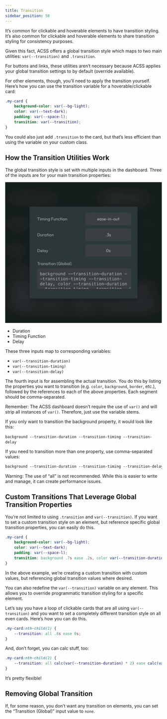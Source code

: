 ```yaml
---
title: Transition
sidebar_position: 50
---
```


It’s common for clickable and hoverable elements to have transition styling. It’s also common for clickable and hoverable elements to share transition styling for consistency purposes.

Given this fact, ACSS offers a global transition style which maps to two main utilities: `var(--transition)` and `.transition`.

For buttons and links, these utilities aren’t necessary because ACSS applies your global transition settings to by default (override available).

For other elements, though, you’ll need to apply the transition yourself. Here’s how you can use the transition variable for a hoverable/clickable card:

```CSS
.my-card {
    background-color: var(--bg-light);
    color: var(--text-dark);
    padding: var(--space-l);
    transition: var(--transition);
}
```

You could also just add `.transition` to the card, but that’s less efficient than using the variable on your custom class.

## How the Transition Utilities Work

The global transition style is set with multiple inputs in the dashboard. Three of the inputs are for your main transition properties:

![](img/global-transition-properties.webp)

- Duration
- Timing Function
- Delay

These three inputs map to corresponding variables:

- `var(--transition-duration)`
- `var(--transition-timing)`
- `var(--transition-delay)`

The fourth input is for assembling the actual transition. You do this by listing the properties you want to transition (e.g. `color`, `background`, `border`, etc.), followed by the references to each of the above properties. Each segment should be comma-separated.

Remember: The ACSS dashboard doesn’t require the use of `var()` and will strip all instances of `var()`. Therefore, just use the variable stems.

If you only want to transition the background property, it would look like this:

`background --transition-duration --transition-timing --transition-delay`

If you need to transition more than one property, use comma-separated values:

```HTML
background --transition-duration --transition-timing --transition-delay, color --transition-duration --transition-timing --transition-delay, border --transition-duration --transition-timing --transition-delay
```

Warning: The use of “all” is not recommended. While this is easier to write and manage, it can create performance issues.

## Custom Transitions That Leverage Global Transition Properties

You’re not limited to using `.transition` and `var(--transition)`. If you want to set a custom transition style on an element, but reference specific global transition properties, you can easily do this.

```CSS
.my-card {
    background-color: var(--bg-light);
    color: var(--text-dark);
    padding: var(--space-l);
    transition: background .7s ease .2s, color var(--transition-duration) var(--transition-timing), border .1s ease-in .3s;
}
```

In the above example, we’re creating a custom transition with custom values, but referencing global transition values where desired.

You can also redefine the `var(--transition)` variable on any element. This allows you to override programmatic transition styling for a specific element.

Let’s say you have a loop of clickable cards that are all using `var(--transition)` and you want to set a completely different transition style on all even cards. Here’s how you can do this.

```CSS
.my-card:nth-child(2) {
    --transition: all .8s ease 0s;
}
```

And, don’t forget, you can calc stuff, too:

```CSS
.my-card:nth-child(2) {
    --transition: all calc(var(--transition-duration) * 2) ease calc(var(--transition-delay) * 2);
}
```

It’s pretty flexible!

## Removing Global Transition

If, for some reason, you don’t want any transition on elements, you can set the “Transition (Global)” input value to `none`.
